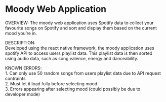 # Moody Web Application

OVERVIEW:
The moody web application uses Spotify data to collect your favourite songs on Spotify and sort and display them based on the current mood you’re in.  

DESCRIPTION:  
Developed using the react native framework, the moody application uses spotify API to access users playlist data. This playlist data is then sorted using audio data, such as song valence, energy and danceability.  

KNOWN ERRORS:  
    1. Can only use 50 random songs from users playlist data due to API request contraints  
    2. Must let it load fully before selecting mood  
    3. Errors appearing after selecting mood (could possibly be due to developer mode)  
